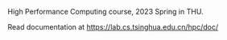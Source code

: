 High Performance Computing course, 2023 Spring in THU.

Read documentation at https://lab.cs.tsinghua.edu.cn/hpc/doc/
